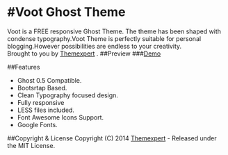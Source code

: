 #Voot Ghost Theme 
====
Voot is a FREE responsive Ghost Theme. The theme has been shaped with condense typography.Voot Theme is perfectly suitable for personal blogging.However possibilities are endless to your creativity.
<br>
Brought to you by [Themexpert](https://www.themexpert.com) .
##Preview
###[Demo](http://voot.ghost.themexpert.com)

##Features
- Ghost 0.5 Compatible.
- Bootsrtap Based.
- Clean Typography focused design.
- Fully responsive
- LESS files included.
- Font Awesome Icons Support.
- Google Fonts.

##Copyright & License
Copyright (C) 2014 [Themexpert](https://www.themexpert.com) - Released under the MIT License.
